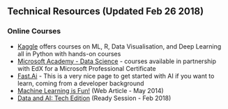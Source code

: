 ## Technical Resources (Updated Feb 26 2018)

<!-- This page is intended to provide the essential links for diving into this pillar's tech -->

### Online Courses

- [Kaggle](https://www.kaggle.com/learn/overview) offers courses on ML, R, Data Visualisation, and Deep Learning all in Python with hands-on courses
- [Microsoft Academy - Data Science](https://academy.microsoft.com/en-us/professional-program/tracks/data-science/) - courses available in partnership with EdX for a Microsoft Professional Certificate
- [Fast.Ai](http://www.fast.ai/) - This is a very nice page to get started with AI if you want to learn, coming from a developer background
- [Machine Learning is Fun!](https://aka.ms/mlisfun) (Web Article - May 2014)
- [Data and AI: Tech Edition](https://content.microsoftready.com/FY18Q3/session/CN06) (Ready Session - Feb 2018)
